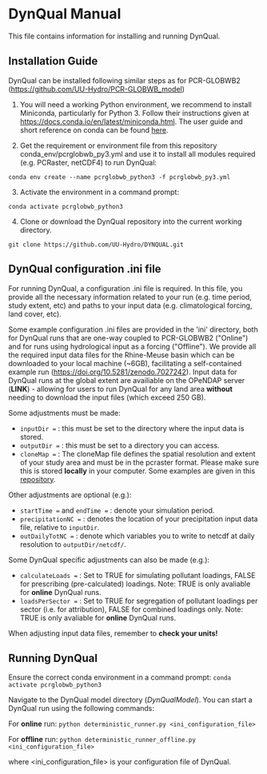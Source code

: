 # DynQual Manual 

This file contains information for installing and running DynQual.


## Installation Guide

DynQual can be installed following similar steps as for PCR-GLOBWB2 (https://github.com/UU-Hydro/PCR-GLOBWB_model)

1. You will need a working Python environment, we recommend to install Miniconda, particularly for Python 3. Follow their instructions given at https://docs.conda.io/en/latest/miniconda.html. The user guide and short reference on conda can be found [here](https://docs.conda.io/projects/conda/en/latest/user-guide/cheatsheet.html).

2. Get the requirement or environment file from this repository conda_env/pcrglobwb_py3.yml and use it to install all modules required (e.g. PCRaster, netCDF4) to run DynQual:

`conda env create --name pcrglobwb_python3 -f pcrglobwb_py3.yml`

3. Activate the environment in a command prompt:

`conda activate pcrglobwb_python3`

4. Clone or download the DynQual repository into the current working directory.

`git clone https://github.com/UU-Hydro/DYNQUAL.git`



## DynQual configuration .ini file

For running DynQual, a configuration .ini file is required. In this file, you provide all the necessary information related to your run (e.g. time period, study extent, etc) and paths to your input data (e.g. climatological forcing, land cover, etc).

Some example configuration .ini files are provided in the 'ini' directory, both for DynQual runs that are one-way coupled to PCR-GLOBWB2 ("Online") and for runs using hydrological input as a forcing ("Offline"). We provide all the required input data files for the Rhine-Meuse basin which can be downloaded to your local machine (~6GB), facilitating a self-contained example run (https://doi.org/10.5281/zenodo.7027242). Input data for DynQual runs at the global extent are availiable on the OPeNDAP server (**LINK**) - allowing for users to run DynQual for any land area **without** needing to download the input files (which exceed 250 GB).     

Some adjustments must be made:
- `inputDir =`  : this must be set to the directory where the input data is stored.
- `outputDir =` : this must be set to a directory you can access.
- `cloneMap =`  : The cloneMap file defines the spatial resolution and extent of your study area and must be in the pcraster format. Please make sure this is stored **locally** in your computer. Some examples are given in this [repository](https://github.com/UU-Hydro/PCR-GLOBWB_model/blob/master/clone_landmask_maps/clone_landmask_examples.zip). 

Other adjustments are optional (e.g.):
- `startTime =` and `endTime =` : denote your simulation period.
- `precipitationNC =` : denotes the location of your precipitation input data file, relative to `inputDir`.
- `outDailyTotNC =` : denote which variables you to write to netcdf at daily resolution to `outputDir/netcdf/`. 

Some DynQual specific adjustments can also be made (e.g.):
- `calculateLoads =` : Set to TRUE for simulating pollutant loadings, FALSE for prescribing (pre-calculated) loadings. Note: TRUE is only avaliable for **online** DynQual runs.
- `loadsPerSector =` : Set to TRUE for segregation of pollutant loadings per sector (i.e. for attribution), FALSE for combined loadings only. Note: TRUE is only avaliable for **online** DynQual runs.


When adjusting input data files, remember to **check your units!**


## Running DynQual

Ensure the correct conda environment in a command prompt: `conda activate pcrglobwb_python3`

Navigate to the DynQual model directory (*DynQualModel*). You can start a DynQual run using the following commands:

For **online** run: `python deterministic_runner.py <ini_configuration_file>`

For **offline** run: `python deterministic_runner_offline.py <ini_configuration_file>`

where <ini_configuration_file> is your configuration file of DynQual.
